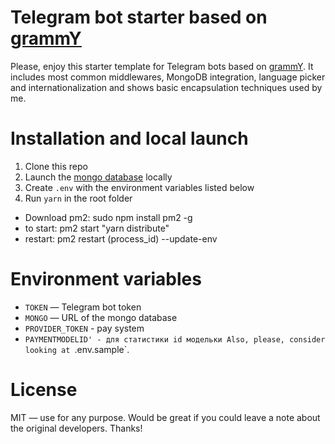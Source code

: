 # Telegram bot starter based on [grammY](https://grammy.dev)

Please, enjoy this starter template for Telegram bots based on [grammY](https://grammy.dev). It includes most common middlewares, MongoDB integration, language picker and internationalization and shows basic encapsulation techniques used by me.

# Installation and local launch

1. Clone this repo
2. Launch the [mongo database](https://www.mongodb.com/) locally
3. Create `.env` with the environment variables listed below
4. Run `yarn` in the root folder

- Download pm2: sudo npm install pm2 -g
- to start: pm2 start "yarn distribute"
- restart: pm2 restart (process_id) --update-env

# Environment variables

- `TOKEN` — Telegram bot token
- `MONGO` — URL of the mongo database
- `PROVIDER_TOKEN` - pay system
- `PAYMENTMODELID' - для статистики id модельки Also, please, consider looking at `.env.sample`.

# License

MIT — use for any purpose. Would be great if you could leave a note about the original developers. Thanks!
